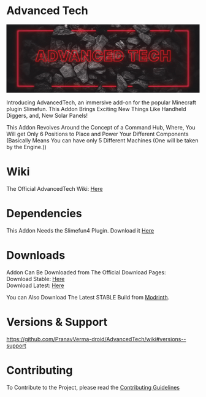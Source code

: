 # Advanced Tech
![AdvancedTech](images/logo.gif)  

Introducing AdvancedTech, an immersive add-on for the popular Minecraft plugin Slimefun. This Addon Brings Exciting New Things Like Handheld Diggers, and, New Solar Panels!

This Addon Revolves Around the Concept of a Command Hub, Where, You Will get Only 6 Positions to Place and Power Your Different Components (Basically Means You can have only 5 Different Machines (One will be taken by the Engine.))

# Wiki
The Official AdvancedTech Wiki: [Here](https://github.com/PranavVerma-droid/AdvancedTech/wiki)
# Dependencies
This Addon Needs the Slimefun4 Plugin.
Download it [Here](https://thebusybiscuit.github.io/builds/TheBusyBiscuit/Slimefun4/master/)

# Downloads
Addon Can Be Downloaded from The Official Download Pages: <br>
Download Stable: [Here](https://thebusybiscuit.github.io/builds/PranavVerma-droid/AdvancedTech/stable) <br>
Download Latest: [Here](https://thebusybiscuit.github.io/builds/PranavVerma-droid/AdvancedTech/dev)

You can Also Download The Latest STABLE Build from [Modrinth](https://modrinth.com/plugin/advancedtech-slimefun).
# Versions & Support

https://github.com/PranavVerma-droid/AdvancedTech/wiki#versions--support

# Contributing
To Contribute to the Project, please read the [Contributing Guidelines](.github/CONTRIBUTING.md)
